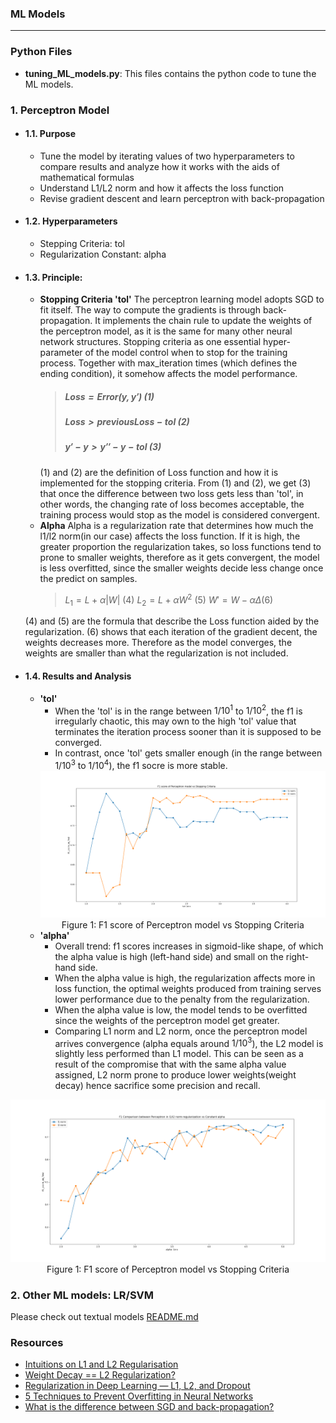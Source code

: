 ### ML Models
---
### Python Files
- **tuning_ML_models.py**: This files contains the python code to tune the ML models.

### 1. Perceptron Model

- #### 1.1. Purpose
    - Tune the model by iterating values of two hyperparameters to compare results and analyze how it works with the aids of mathematical formulas
    - Understand L1/L2 norm and how it affects the loss function
    - Revise gradient descent and learn perceptron with back-propagation
- #### 1.2. Hyperparameters
    - Stepping Criteria: tol
    - Regularization Constant: alpha
- #### 1.3. Principle: 
    - **Stopping Criteria 'tol'**
    The perceptron learning model adopts SGD to fit itself. The way to compute the gradients is through back-propagation. It implements the chain rule to update the weights of the perceptron model, as it is the same for many other neural network structures. Stopping criteria as one essential hyper-parameter of the model control when to stop for the training process. Together with max_iteration times (which defines the ending condition), it somehow affects the model performance. 
        > ##### $Loss = Error(y, y')$ (1)
        > ##### $Loss > previousLoss - tol$  (2)
        > ##### $y' - y > y'' - y - tol$ (3)
        (1) and (2) are the definition of Loss function and how it is implemented for the stopping criteria. From (1) and (2), we get (3) that once the difference between two loss gets less than 'tol', in other words, the changing rate of loss becomes acceptable, the training process would stop as the model is considered convergent.
    - **Alpha**
    Alpha is a regularization rate that determines how much the l1/l2 norm(in our case) affects the loss function. If it is high, the greater proportion the regularization takes, so loss functions tend to prone to smaller weights, therefore as it gets convergent, the model is less overfitted, since the smaller weights decide less change once the predict on samples. 
        > $L_1 = L + \alpha |W|$ (4)
        > $L_2 = L + \alpha W^2$ (5)
        > $W' = W - \alpha \Delta (6)$

    (4) and (5) are the formula that describe the Loss function aided by the regularization. (6) shows that each iteration of the gradient decent, the weights decreases more. Therefore as the model converges, the weights are smaller than what the regularization is not included.

- #### 1.4. Results and Analysis
    - **'tol'**
        - When the 'tol' is in the range between $1/10^1$ to $1/10^2$, the f1 is irregularly chaotic, this may own to the high 'tol' value that terminates the iteration process sooner than it is supposed to be converged. 
        - In contrast, once 'tol' gets smaller enough (in the range between $1/10^3$ to $1/10^4$), the f1 socre is more stable. 
        <img src="../images/ML_models/perceptron_tol.png" alt="Paris" class="center">
        <div align="center">Figure 1: F1 score of Perceptron model vs Stopping Criteria</div>
    - **'alpha'**
        - Overall trend: f1 scores increases in sigmoid-like shape, of which the alpha value is high (left-hand side) and small on the right-hand side.
        - When the alpha value is high, the regularization affects more in loss function, the optimal weights produced from training serves lower performance due to the penalty from the regularization.
        - When the alpha value is low, the model tends to be overfitted since the weights of the perceptron model get greater. 
        - Comparing L1 norm and L2 norm, once the perceptron model arrives convergence (alpha equals around $1/10^3$), the L2 model is slightly less performed than L1 model. This can be seen as a result of the compromise that with the same alpha value assigned, L2 norm prone to produce lower weights(weight decay) hence sacrifice some precision and recall.
<img src="../images/ML_models/perceptron_alpha.png" alt="Paris" class="center">
<div align="center">Figure 1: F1 score of Perceptron model vs Stopping Criteria</div>

### 2. Other ML models: LR/SVM
Please check out textual models [README.md](../textuals_models/README.md)

### Resources
- [Intuitions on L1 and L2 Regularisation](https://towardsdatascience.com/intuitions-on-l1-and-l2-regularisation-235f2db4c261#1d17)
- [Weight Decay == L2 Regularization?](https://towardsdatascience.com/weight-decay-l2-regularization-90a9e17713cd)
- [Regularization in Deep Learning — L1, L2, and Dropout](https://towardsdatascience.com/regularization-in-deep-learning-l1-l2-and-dropout-377e75acc036)
- [5 Techniques to Prevent Overfitting in Neural Networks](https://www.kdnuggets.com/2019/12/5-techniques-prevent-overfitting-neural-networks.html#:~:text=One%20of%20the%20most%20common,data%20that%20is%20too%20noisy.&text=The%20goal%20of%20a%20machine,data%20from%20the%20problem%20domain.)
- [What is the difference between SGD and back-propagation?](https://stackoverflow.com/questions/37953585/what-is-the-difference-between-sgd-and-back-propagation)